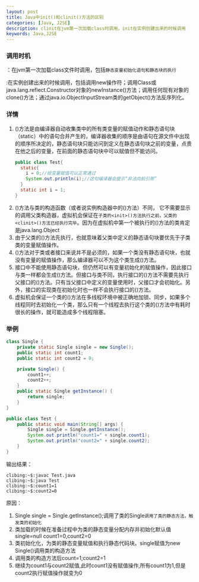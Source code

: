 ```yaml
---
layout: post
title: Java中init()和clinit()方法的区别
categories: [Java, J2SE]
description: clinit在jvm第一次加载class时调用，init在实例创建出来的时候调用
keywords: Java,J2SE
---
```


### 调用时机 

<clinit>：在jvm第一次加载class文件时调用，包括`静态变量初始化语句和静态块的执行`

<init>:在实例创建出来的时候调用，包括调用new操作符；调用Class或java.lang.reflect.Constructor对象的newInstance()方法；调用任何现有对象的clone()方法；通过java.io.ObjectInputStream类的getObject()方法反序列化。

### 详情 

1. <clinit>()方法是由编译器自动收集类中的所有类变量的赋值动作和静态语句块（static）中的语句合并产生的，编译器收集的顺序是由语句在源文件中出现的顺序所决定的，静态语句块只能访问到定义在静态语句块之前的变量，点贵在他之后的变量，在前面的静态语句块中可以赋值但不能访问。
    ```java
    public class Test{
      static{
        i = 0;//给变量赋值可以正常通过
        System.out.println(i);//这句编译器会提示“非法向前引用”
      }
      static int i = 1;
    }
    ````
2. <clinit>()方法与类的构造函数（或者说实例构造器中的<init>()方法）不同， 它不需要显示的调用父类构造器，虚拟机会保证在`子类的<init>()方法执行之前，父类的<clinit>()方法已经执行完毕`。因为在虚拟机中第一个被执行的<clinit>()方法的类肯定是java.lang.Object
3. 由于父类的<clinit>()方法先执行，也就意味着父类中定义的静态语句块要优先于子类类的变量赋值操作。
4. <clinit>()方法对于类或者接口来说并不是必须的，如果一个类没有静态语句块，也就没有变量的赋值操作，那么编译器可以不为这个类生成<clinit>()方法。
5. 接口中不能使用静态语句块，但仍然可以有变量初始化的赋值操作，因此接口与类一样都会生成<clinit>()方法。但接口与类不同，执行接口的<clinit>()方法不需要先执行父接口的<clinit>()方法。只有当父接口中定义的变量使用时，父接口才会初始化。另外，接口的实现类在初始化时也一样不会执行接口的<clinit>()方法。
6. 虚拟机会保证一个类的<clinit>()方法在多线程环境中被正确地加锁、同步，如果多个线程同时去初始化一个类，那么只有一个线程去执行这个类的<clinit>()方法中有耗时很长的操作，就可能造成多个线程阻塞。

### 举例


````java
class Single {
	private static Single single = new Single();
	public static int count1;
	public static int count2 = 0;

	private Single() {
		count1++;
		count2++;
	}
	public static Single getInstance() {
		return single;
	}
}

public class Test {
	public static void main(String[] args) {
		Single single = Single.getInstance();
		System.out.println("count1=" + single.count1);
		System.out.println("count2=" + single.count2);
	}
}
````

输出结果：

````text
clibing:~$:javac Test.java
clibing:~$:java Test
clibing:~$:count1=1
clibing:~$:count2=0
````

原因：

1. Single single = Single.getInstance();调用了类的Single`调用了类的静态方法，触发类的初始化`
2. 类加载的时候在准备过程中为类的静态变量分配内存并初始化默认值 single=null count1=0,count2=0
3. 类初始化化，为类的静态变量赋值和执行静态代码块。single赋值为new Single()调用类的构造方法
4. 调用类的构造方法后count=1;count2=1
5. 继续为count1与count2赋值,此时count1没有赋值操作,所有count1为1,但是count2执行赋值操作就变为0

